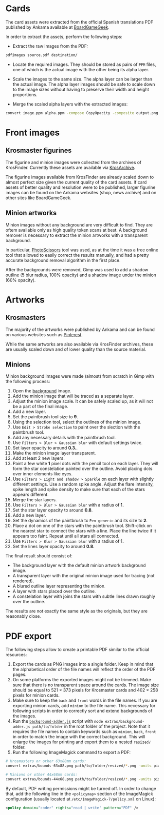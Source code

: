 # Cards

The card assets were extracted from the official Spanish translations PDF
published by Ankama available at
[BoardGameGeek](https://boardgamegeek.com/boardgame/256940/krosmaster-blast/files).

In order to extract the assets, perform the following steps:

- Extract the raw images from the PDF:

```bash
pdfimages source.pdf destination/
```

- Locate the required images. They should be stored as pairs of `PPM`
  files, one of which is the actual image with the other being its alpha layer.

- Scale the images to the same size. The alpha layer can be larger than
  the actual image. The alpha layer images should be safe to scale down
  to the image sizes without having to preserve their width and height
  proportions.

- Merge the scaled alpha layers with the extracted images:

```bash
convert image.ppm alpha.ppm -compose CopyOpacity -composite output.png
```

# Front images

## Krosmaster figurines

The figurine and minion images were collected from the archives of KrosFinder.
Currently these assets are available via [KrosArchive](https://krosarchive.es/EN/seasons).

The figurine images available from KrosFinder are already scaled down
to almost perfect size given the current quality of the card assets.
If card assets of better quality and resolution were to be published,
larger figurine images can be found on the Ankama websites (shop, news
archive) and on other sites like BoardGameGeek.

## Minion artworks

Minion images without any background are very difficult to find.
They are oftem available only as high quality token scans at best.
A background remover is necessary to extract the minion artworks with
a transparent background.

In particular, [PhotoScissors](https://photoscissors.com/) tool was used,
as at the time it was a free online tool that allowed to easily correct
the results manually, and had a pretty accurate background removal algorithm
in the first place.

After the backgrounds were removed, Gimp was used to add a shadow outline
(5 blur radius, 100% opacity) and a shadow image under the minion (60% opacity).

# Artworks

## Krosmasters

The majority of the artworks were published by Ankama and can be found on
various websites such as [Pinterest](https://id.pinterest.com/esther13456/krosmaster/).

While the same artworks are also available via KrosFinder archives, these
are usually scaled down and of lower quality than the source material.

## Minions

Minion background images were made (almost) from scratch in Gimp with
the following process:

1. Open the [background](assets/img/background-minion.png) image.
1. Add the minion image that will be traced as a separate layer.
1. Adjust the minion image scale. It can be safely scaled up, as it will
   not be a part of the final image.
1. Add a new layer.
1. Set the paintbrush tool size to **9**.
1. Using the selection tool, select the outlines of the minion image.
1. Use `Edit > Stroke selection` to paint over the slection with the
   paintbrush tool.
1. Add any necessary details with the paintbrush tool.
1. Use `Filters > Blur > Gaussian blur` with default settings twice.
1. Set layer opacity to around **0.3.**.
1. Make the minion image layer transparent.
1. Add at least 2 new layers.
1. Paint a few white **1** pixel dots with the pencil tool on each layer.
   They will form the star constelation painted over the outline.
   Avoid placing dots over inner elements like eyes.
1. Use `Filters > Light and shadow > Sparkle` on each layer with slightly
   different settings. Use a random spike angle. Adjust the flare intensity,
   spike length and spike density to make sure that each of the stars
   appears different.
1. Merge the star layers.
1. Use `Filters > Blur > Gaussian blur` with a radius of **1**.
1. Set the star layer opacity to around **0.8**.
1. Add a new layer.
1. Set the dynamics of the paintbrush to `Pen generic` and its size to **2**.
1. Place a dot on one of the stars with the paintbrush tool. Shift-click on
   the nearest star to connect the stars with a line. Place the line twice
   if it appears too faint. Repeat until all stars all connected.
1. Use `Filters > Blur > Gaussian blur` with a radius of **1**.
1. Set the lines layer opacity to around **0.8**.

The final result should consist of:

- The background layer with the default minion artwork background image.
- A transparent layer with the original minion image used for tracing
  (not rendered).
- A blured outline layer representing the minion.
- A layer with stars placed over the outline.
- A constelation layer with joins the stars with subtle lines drawn roughly
  over the outline.

The results are not exactly the same style as the originals, but they are
reasonably close.

# PDF export

The following steps allow to create a printable PDF similar to the official
resources:

1. Export the cards as PNG images into a single folder. Keep in mind that
   the alphabetical order of the file names will reflect the order of the PDF
   pages.
1. On some platforms the exported images might not be trimmed. Make sure
   that there is no transparent space around the cards. The image size should
   be equal to 521 × 373 pixels for Krosmaster cards and 402 × 258 pixels
   for minion cards.
1. Make sure to keep the `back` and `front` words in the file names.
   If you are exporting minion cards, add `minion` to the file name.
   This necessary for following scripts in order to correctly sort and extend
   backgrounds of the images.
1. Run the [`background-adder.js`](extras/background-adder.js) script with
   `node extras/background-adder.js path/to/folder` in the root folder of the
   project. Note that it requires the file names to contain keywords such as
   `minion`, `back`, `front` in order to match the image with the correct
   background. This will enlarge the images for printing and export them
   to a nested `resized/` folder.
1. Run the following ImageMagick command to export a PDF:

```bash
# Krosmasters or other 63x88mm cards:
convert extras/bounds-63x88.png path/to/folder/resized/*.png -units pixelsperinch -density 128 path/to/output.pdf

# Minions or other 44x68mm cards:
convert extras/bounds-44x68.png path/to/folder/resized/*.png -units pixelsperinch -density 128 path/to/output.pdf
```

By default, PDF writing permissions might be turned off. In order to change
that, add the following line in the `<policymap>` section of the ImageMagick
configuration (usually located at `/etc/ImageMagick-7/policy.xml` on Linux):

```xml
<policy domain="coder" rights="read | write" pattern="PDF" />
```
